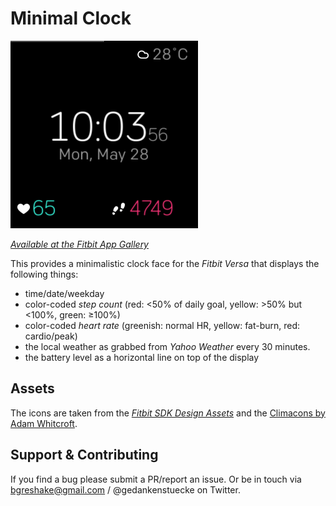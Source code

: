 # Minimal Clock
![](screenshot.png)

*[Available at the Fitbit App Gallery](https://gam.fitbit.com/gallery/clock/49782df6-255f-4483-80b0-de2627b72df0)*

This provides a minimalistic clock face for the *Fitbit Versa* that displays
the following things:

- time/date/weekday
- color-coded *step count* (red: <50% of daily goal, yellow: >50% but <100%, green: ≥100%)
- color-coded *heart rate* (greenish: normal HR, yellow: fat-burn, red: cardio/peak)
- the local weather as grabbed from *Yahoo Weather* every 30 minutes.
- the battery level as a horizontal line on top of the display

## Assets
The icons are taken from the [*Fitbit SDK Design Assets*](https://github.com/Fitbit/sdk-design-assets/)
and the [Climacons by Adam Whitcroft](https://github.com/AdamWhitcroft/Climacons/).

## Support & Contributing
If you find a bug please submit a PR/report an issue. Or be in touch via bgreshake@gmail.com / @gedankenstuecke on Twitter.
